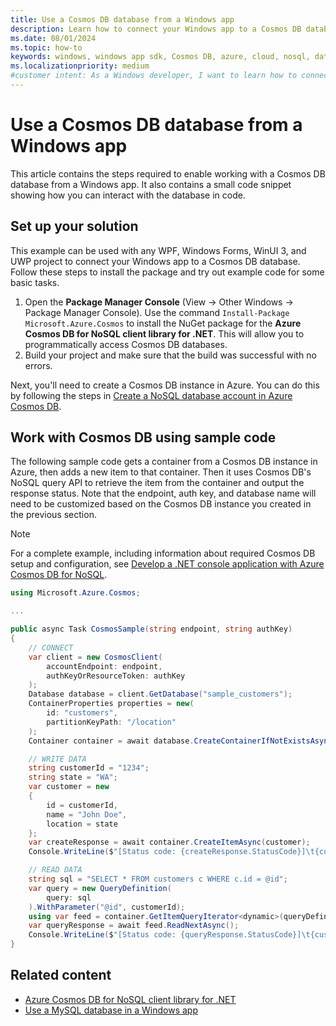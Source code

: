 ```yaml
---
title: Use a Cosmos DB database from a Windows app
description: Learn how to connect your Windows app to a Cosmos DB database and test the connection programmatically.
ms.date: 08/01/2024
ms.topic: how-to
keywords: windows, windows app sdk, Cosmos DB, azure, cloud, nosql, database, wpf, uwp, winforms, windows forms, winui
ms.localizationpriority: medium
#customer intent: As a Windows developer, I want to learn how to connect my Windows app to a Cosmos DB database so that I can store and retrieve data in the cloud.
---
```


# Use a Cosmos DB database from a Windows app

This article contains the steps required to enable working with a Cosmos DB database from a Windows app. It also contains a small code snippet showing how you can interact with the database in code.

## Set up your solution

This example can be used with any WPF, Windows Forms, WinUI 3, and UWP project to connect your Windows app to a Cosmos DB database. Follow these steps to install the package and try out example code for some basic tasks.

1. Open the **Package Manager Console** (View -> Other Windows -> Package Manager Console). Use the command `Install-Package Microsoft.Azure.Cosmos` to install the NuGet package for the **Azure Cosmos DB for NoSQL client library for .NET**. This will allow you to programmatically access Cosmos DB databases.
1. Build your project and make sure that the build was successful with no errors.

Next, you'll need to create a Cosmos DB instance in Azure. You can do this by following the steps in [Create a NoSQL database account in Azure Cosmos DB](/azure/cosmos-db/create-cosmosdb-resources-portal).

## Work with Cosmos DB using sample code

The following sample code gets a container from a Cosmos DB instance in Azure, then adds a new item to that container. Then it uses Cosmos DB's NoSQL query API to retrieve the item from the container and output the response status. Note that the endpoint, auth key, and database name will need to be customized based on the Cosmos DB instance you created in the previous section.

> [!NOTE]
> For a complete example, including information about required Cosmos DB setup and configuration, see [Develop a .NET console application with Azure Cosmos DB for NoSQL](/azure/cosmos-db/nosql/tutorial-dotnet-console-app).

```csharp
using Microsoft.Azure.Cosmos;

...

public async Task CosmosSample(string endpoint, string authKey)
{
    // CONNECT
    var client = new CosmosClient(
        accountEndpoint: endpoint,
        authKeyOrResourceToken: authKey
    );
    Database database = client.GetDatabase("sample_customers");
    ContainerProperties properties = new(
        id: "customers",
        partitionKeyPath: "/location"
    );
    Container container = await database.CreateContainerIfNotExistsAsync(properties);

    // WRITE DATA
    string customerId = "1234";
    string state = "WA";
    var customer = new
    {
        id = customerId,
        name = "John Doe",
        location = state
    };
    var createResponse = await container.CreateItemAsync(customer);
    Console.WriteLine($"[Status code: {createResponse.StatusCode}]\t{customerId}");

    // READ DATA
    string sql = "SELECT * FROM customers c WHERE c.id = @id";
    var query = new QueryDefinition(
        query: sql
    ).WithParameter("@id", customerId);
    using var feed = container.GetItemQueryIterator<dynamic>(queryDefinition: query);
    var queryResponse = await feed.ReadNextAsync();
    Console.WriteLine($"[Status code: {queryResponse.StatusCode}]\t{customerId}");
}
```

## Related content

- [Azure Cosmos DB for NoSQL client library for .NET](/azure/cosmos-db/nosql/quickstart-dotnet)
- [Use a MySQL database in a Windows app](mysql-database.md)
